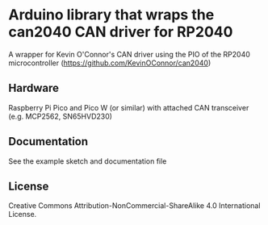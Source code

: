 
# Arduino library that wraps the can2040 CAN driver for RP2040

A wrapper for Kevin O'Connor's CAN driver using the PIO of the RP2040 microcontroller
(https://github.com/KevinOConnor/can2040)

## Hardware

Raspberry Pi Pico and Pico W (or similar) with attached CAN transceiver (e.g. MCP2562, SN65HVD230)

## Documentation

See the example sketch and documentation file

## License

Creative Commons Attribution-NonCommercial-ShareAlike 4.0 International License.
